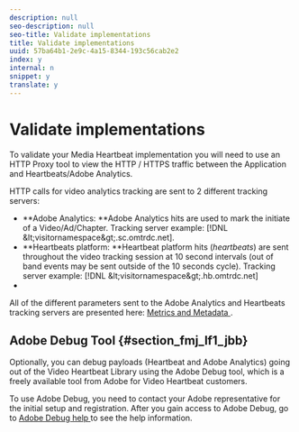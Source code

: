 ```yaml
---
description: null
seo-description: null
seo-title: Validate implementations
title: Validate implementations
uuid: 57ba64b1-2e9c-4a15-8344-193c56cab2e2
index: y
internal: n
snippet: y
translate: y
---
```


# Validate implementations

To validate your Media Heartbeat implementation you will need to use an HTTP Proxy tool to view the HTTP / HTTPS traffic between the Application and Heartbeats/Adobe Analytics. 

HTTP calls for video analytics tracking are sent to 2 different tracking servers: 


* **Adobe Analytics: **Adobe Analytics hits are used to mark the initiate of a Video/Ad/Chapter. Tracking server example: [!DNL  &amp;lt;visitornamespace&amp;gt;.sc.omtrdc.net].
* **Heartbeats platform: **Heartbeat platform hits (*heartbeats*) are sent throughout the video tracking session at 10 second intervals (out of band events may be sent outside of the 10 seconds cycle). Tracking server example: [!DNL  &amp;lt;visitornamespace&amp;gt;.hb.omtrdc.net]
*


All of the different parameters sent to the Adobe Analytics and Heartbeats tracking servers are presented here: [ Metrics and Metadata ](https://marketing-stage.adobe.com/resources/help/en_US/sc/appmeasurement/hbvideo/c_vhl_metrics-and-metadata.html).

## Adobe Debug Tool {#section_fmj_lf1_jbb}

Optionally, you can debug payloads (Heartbeat and Adobe Analytics) going out of the Video Heartbeat Library using the Adobe Debug tool, which is a freely available tool from Adobe for Video Heartbeat customers.

To use Adobe Debug, you need to contact your Adobe representative for the initial setup and registration. After you gain access to Adobe Debug, go to [ Adobe Debug help ](https://debug.adobe.com/login?next=/#/help/) to see the help information. 
